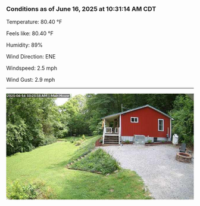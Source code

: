 ### Conditions as of June 16, 2025 at 10:31:14 AM CDT 

Temperature: 80.40 &deg;F

Feels like: 80.40 &deg;F

Humidity: 89%

Wind Direction: ENE

Windspeed: 2.5 mph

Wind Gust: 2.9 mph

---

<img src="./images/latest.jpeg"/>


